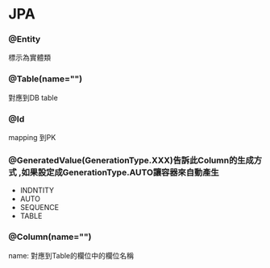 # JPA
### @Entity
標示為實體類

### @Table(name="")
對應到DB table

### @Id
mapping 到PK


### @GeneratedValue(GenerationType.XXX)告訴此Column的生成方式 ,如果設定成GenerationType.AUTO讓容器來自動產生
- INDNTITY
- AUTO
- SEQUENCE
- TABLE

### @Column(name="")
name: 對應到Table的欄位中的欄位名稱
